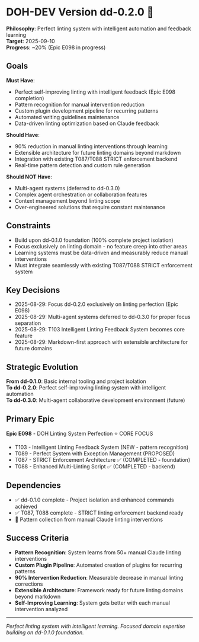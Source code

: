 # DOH-DEV Version dd-0.2.0 🎯

**Philosophy**: Perfect linting system with intelligent automation and feedback learning  
**Target**: 2025-09-10  
**Progress**: ~20% (Epic E098 in progress)  

## Goals

**Must Have**:

- Perfect self-improving linting with intelligent feedback (Epic E098 completion)
- Pattern recognition for manual intervention reduction  
- Custom plugin development pipeline for recurring patterns
- Automated writing guidelines maintenance
- Data-driven linting optimization based on Claude feedback

**Should Have**:

- 90% reduction in manual linting interventions through learning
- Extensible architecture for future linting domains beyond markdown
- Integration with existing T087/T088 STRICT enforcement backend
- Real-time pattern detection and custom rule generation

**Should NOT Have**:

- Multi-agent systems (deferred to dd-0.3.0)
- Complex agent orchestration or collaboration features  
- Context management beyond linting scope
- Over-engineered solutions that require constant maintenance

## Constraints

- Build upon dd-0.1.0 foundation (100% complete project isolation)
- Focus exclusively on linting domain - no feature creep into other areas
- Learning systems must be data-driven and measurably reduce manual interventions
- Must integrate seamlessly with existing T087/T088 STRICT enforcement system

## Key Decisions

- 2025-08-29: Focus dd-0.2.0 exclusively on linting perfection (Epic E098)
- 2025-08-29: Multi-agent systems deferred to dd-0.3.0 for proper focus separation
- 2025-08-29: T103 Intelligent Linting Feedback System becomes core feature
- 2025-08-29: Markdown-first approach with extensible architecture for future domains

## Strategic Evolution

**From dd-0.1.0**: Basic internal tooling and project isolation  
**To dd-0.2.0**: Perfect self-improving linting system with intelligent automation  
**To dd-0.3.0**: Multi-agent collaborative development environment (future)

## Primary Epic

**Epic E098** - DOH Linting System Perfection ⭐ CORE FOCUS

- T103 - Intelligent Linting Feedback System (NEW - pattern recognition)
- T089 - Perfect System with Exception Management (PROPOSED)  
- T087 - STRICT Enforcement Architecture ✅ (COMPLETED - foundation)
- T088 - Enhanced Multi-Linting Script ✅ (COMPLETED - backend)

## Dependencies

- ✅ dd-0.1.0 complete - Project isolation and enhanced commands achieved  
- ✅ T087, T088 complete - STRICT linting enforcement backend ready
- 🔄 Pattern collection from manual Claude linting interventions

## Success Criteria

- **Pattern Recognition**: System learns from 50+ manual Claude linting interventions
- **Custom Plugin Pipeline**: Automated creation of plugins for recurring patterns  
- **90% Intervention Reduction**: Measurable decrease in manual linting corrections
- **Extensible Architecture**: Framework ready for future linting domains beyond markdown
- **Self-Improving Learning**: System gets better with each manual intervention analyzed

---

_Perfect linting system with intelligent learning. Focused domain expertise building on dd-0.1.0 foundation._